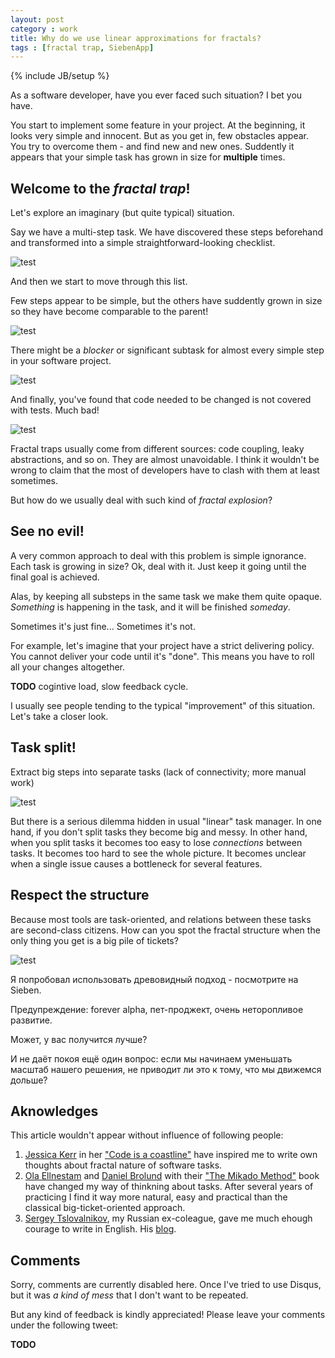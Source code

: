 ```yaml
---
layout: post
category : work
title: Why do we use linear approximations for fractals?
tags : [fractal trap, SiebenApp]
---
```

{% include JB/setup %}

As a software developer, have you ever faced such situation?
I bet you have.

You start to implement some feature in your project.
At the beginning, it looks very simple and innocent.
But as you get in, few obstacles appear.
You try to overcome them - and find new and new ones.
Suddently it appears that your simple task has grown in size for **multiple** times.

## Welcome to the _fractal trap_!

Let's explore an imaginary (but quite typical) situation.

Say we have a multi-step task.
We have discovered these steps beforehand and transformed into a simple straightforward-looking checklist.

![test](/images/1.png)

And then we start to move through this list.

Few steps appear to be simple, but the others have suddently grown in size so they have become comparable to the parent!

![test](/images/2.png)

There might be a _blocker_ or significant subtask for almost every simple step in your software project.

![test](/images/3.png)

And finally, you've found that code needed to be changed is not covered with tests.
Much bad!

![test](/images/4.png)

Fractal traps usually come from different sources: code coupling, leaky abstractions, and so on.
They are almost unavoidable.
I think it wouldn't be wrong to claim that the most of developers have to clash with them at least sometimes.

But how do we usually deal with such kind of _fractal explosion_?

## See no evil!

A very common approach to deal with this problem is simple ignorance.
Each task is growing in size?
Ok, deal with it.
Just keep it going until the final goal is achieved.

Alas, by keeping all substeps in the same task we make them quite opaque.
_Something_ is happening in the task, and it will be finished _someday_.

Sometimes it's just fine...
Sometimes it's not.

For example, let's imagine that your project have a strict delivering policy.
You cannot deliver your code until it's "done".
This means you have to roll all your changes altogether.

**TODO** cogintive load, slow feedback cycle.

I usually see people tending to the typical "improvement" of this situation.
Let's take a closer look.

## Task split!

Extract big steps into separate tasks (lack of connectivity; more manual work)

![test](/images/5.png)

But there is a serious dilemma hidden in usual "linear" task manager.
In one hand, if you don't split tasks they become big and messy.
In other hand, when you split tasks it becomes too easy to lose _connections_ between tasks.
It becomes too hard to see the whole picture.
It becomes unclear when a single issue causes a bottleneck for several features.

## Respect the structure

Because most tools are task-oriented, and relations between these tasks are second-class citizens.
How can you spot the fractal structure when the only thing you get is a big pile of tickets?

![test](/images/6.png)

Я попробовал использовать древовидный подход - посмотрите на Sieben.

Предупреждение: forever alpha, пет-проджект, очень неторопливое развитие.

Может, у вас получится лучше?

И не даёт покоя ещё один вопрос: если мы начинаем уменьшать масштаб нашего решения, не приводит ли это к тому, что мы движемся дольше?

## Aknowledges

This article wouldn't appear without influence of following people:

1. [Jessica Kerr](https://twitter.com/jessitron) in her ["Code is a coastline"](https://jessitron.com/2020/09/19/code-is-a-coastline/) have inspired me to write own thoughts about fractal nature of software tasks.
2. [Ola Ellnestam](https://twitter.com/ellnestam) and [Daniel Brolund](https://twitter.com/danielbrolund) with their ["The Mikado Method"](https://www.manning.com/books/the-mikado-method) book have changed my way of thinkning about tasks.
After several years of practicing I find it way more natural, easy and practical than the classical big-ticket-oriented approach.
3. [Sergey Tslovalnikov](https://twitter.com/SerCeMan), my Russian ex-coleague, gave me much ehough courage to write in English.
His [blog](https://serce.me/archives/).

## Comments

Sorry, comments are currently disabled here.
Once I've tried to use Disqus, but it was _a kind of mess_ that I don't want to be repeated.

But any kind of feedback is kindly appreciated!
Please leave your comments under the following tweet:

**TODO**
